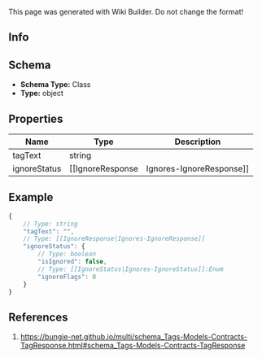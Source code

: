 <span class="wiki-builder">This page was generated with Wiki Builder. Do not change the format!</span>

## Info

## Schema
* **Schema Type:** Class
* **Type:** object

## Properties
Name | Type | Description
---- | ---- | -----------
tagText | string | 
ignoreStatus | [[IgnoreResponse|Ignores-IgnoreResponse]] | 

## Example
```javascript
{
    // Type: string
    "tagText": "",
    // Type: [[IgnoreResponse|Ignores-IgnoreResponse]]
    "ignoreStatus": {
        // Type: boolean
        "isIgnored": false,
        // Type: [[IgnoreStatus|Ignores-IgnoreStatus]]:Enum
        "ignoreFlags": 0
    }
}

```

## References
1. https://bungie-net.github.io/multi/schema_Tags-Models-Contracts-TagResponse.html#schema_Tags-Models-Contracts-TagResponse
